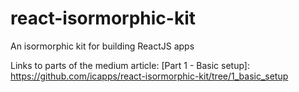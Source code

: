 # react-isormorphic-kit
An isormorphic kit for building ReactJS apps

Links to parts of the medium article:
[Part 1 - Basic setup]: https://github.com/icapps/react-isormorphic-kit/tree/1_basic_setup
